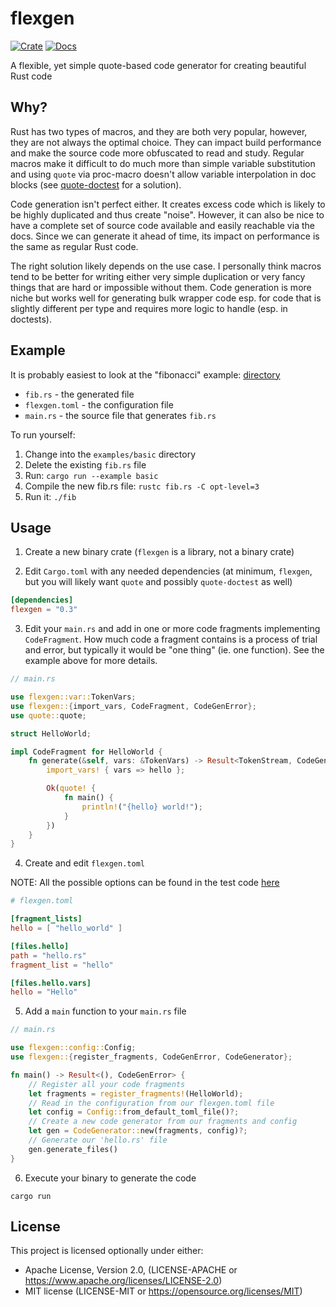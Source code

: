 # flexgen

[![Crate](https://img.shields.io/crates/v/flexgen)](https://crates.io/crates/flexgen)
[![Docs](https://docs.rs/flexgen/badge.svg)](https://docs.rs/flexgen)

A flexible, yet simple quote-based code generator for creating beautiful Rust code

## Why?

Rust has two types of macros, and they are both very popular, however, they
are not always the optimal choice. They can impact build performance and make
the source code more obfuscated to read and study. Regular macros make it difficult
to do much more than simple variable substitution and using `quote` via proc-macro
doesn't allow variable interpolation in doc blocks (see
[quote-doctest](https://crates.io/crates/quote-doctest) for a solution).

Code generation isn't perfect either. It creates excess code which is
likely to be highly duplicated and thus create "noise". However, it can
also be nice to have a complete set of source code available and easily
reachable via the docs. Since we can generate it ahead of time, its impact
on performance is the same as regular Rust code.

The right solution likely depends on the use case. I personally think macros
tend to be better for writing either very simple duplication or very fancy
things that are hard or impossible without them. Code generation is more niche
but works well for generating bulk wrapper code esp. for code that is slightly
different per type and requires more logic to handle (esp. in doctests).

## Example

It is probably easiest to look at the "fibonacci" example: 
[directory](https://github.com/nu11ptr/flexgen/tree/master/flexgen/examples/basic)

* `fib.rs` - the generated file
* `flexgen.toml` - the configuration file
* `main.rs` - the source file that generates `fib.rs`

To run yourself:

1. Change into the `examples/basic` directory
2. Delete the existing `fib.rs` file
3. Run: `cargo run --example basic`
4. Compile the new fib.rs file: `rustc fib.rs -C opt-level=3`
5. Run it: `./fib`

## Usage

1. Create a new binary crate (`flexgen` is a library, not a binary crate)

2. Edit `Cargo.toml` with any needed dependencies (at minimum, `flexgen`, but 
 you will likely want `quote` and possibly `quote-doctest` as well)

```toml
[dependencies]
flexgen = "0.3"
```

3. Edit your `main.rs` and add in one or more code fragments implementing 
`CodeFragment`. How much code a fragment contains is a process of trial and error,
but typically it would be "one thing" (ie. one function). See the example above 
for more details.

```rust
// main.rs

use flexgen::var::TokenVars;
use flexgen::{import_vars, CodeFragment, CodeGenError};
use quote::quote;

struct HelloWorld;

impl CodeFragment for HelloWorld {
    fn generate(&self, vars: &TokenVars) -> Result<TokenStream, CodeGenError> {
        import_vars! { vars => hello };

        Ok(quote! {
            fn main() {
                println!("{hello} world!");
            }
        })
    }
}
```

4. Create and edit `flexgen.toml`

NOTE: All the possible options can be found in the test code 
[here](https://github.com/nu11ptr/flexgen/blob/68de04679ce568981c72fdde1db8f8987332964f/flexgen/src/config.rs#L316)

```toml
# flexgen.toml

[fragment_lists]
hello = [ "hello_world" ]

[files.hello]
path = "hello.rs"
fragment_list = "hello"

[files.hello.vars]
hello = "Hello"
```

5. Add a `main` function to your `main.rs` file

```rust
// main.rs

use flexgen::config::Config;
use flexgen::{register_fragments, CodeGenError, CodeGenerator};

fn main() -> Result<(), CodeGenError> {
    // Register all your code fragments
    let fragments = register_fragments!(HelloWorld);
    // Read in the configuration from our flexgen.toml file
    let config = Config::from_default_toml_file()?;
    // Create a new code generator from our fragments and config
    let gen = CodeGenerator::new(fragments, config)?;
    // Generate our 'hello.rs' file
    gen.generate_files()
}
```

6. Execute your binary to generate the code

```
cargo run
```

## License

This project is licensed optionally under either:

* Apache License, Version 2.0, (LICENSE-APACHE
  or https://www.apache.org/licenses/LICENSE-2.0)
* MIT license (LICENSE-MIT or https://opensource.org/licenses/MIT)
